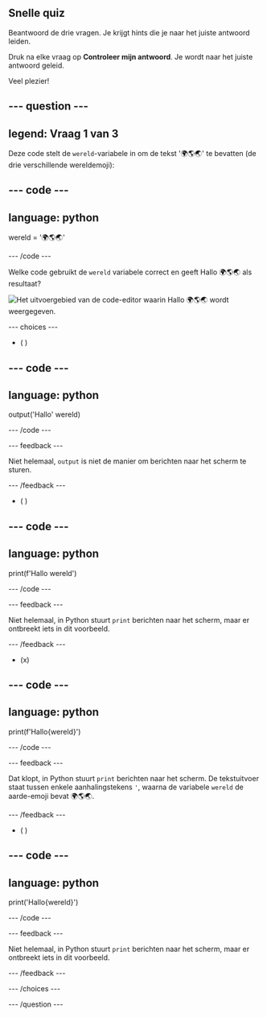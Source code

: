 ## Snelle quiz

Beantwoord de drie vragen. Je krijgt hints die je naar het juiste antwoord leiden.

Druk na elke vraag op **Controleer mijn antwoord**. Je wordt naar het juiste antwoord geleid.

Veel plezier!

--- question ---
---
legend: Vraag 1 van 3
---

Deze code stelt de `wereld`-variabele in om de tekst '🌍🌎🌏' te bevatten (de drie verschillende wereldemoji):

--- code ---
---
language: python
---

wereld = '🌍🌎🌏'

--- /code ---

Welke code gebruikt de `wereld` variabele correct en geeft Hallo 🌍🌎🌏 als resultaat?

![Het uitvoergebied van de code-editor waarin Hallo 🌍🌎🌏 wordt weergegeven.](images/quiz1.png)

--- choices ---

- ( )

--- code ---
---
language: python
---

output('Hallo' wereld)

--- /code ---

 --- feedback ---

 Niet helemaal, `output` is niet de manier om berichten naar het scherm te sturen.

 --- /feedback ---


- ( )

--- code ---
---
language: python
---

print(f'Hallo wereld')

--- /code ---

 --- feedback ---

 Niet helemaal, in Python stuurt `print` berichten naar het scherm, maar er ontbreekt iets in dit voorbeeld.

 --- /feedback ---

- (x)

--- code ---
---
language: python
---

print(f'Hallo{wereld}')

--- /code ---

 --- feedback ---

 Dat klopt, in Python stuurt `print` berichten naar het scherm. De tekstuitvoer staat tussen enkele aanhalingstekens `'`, waarna de variabele `wereld` de aarde-emoji bevat 🌍🌎🌏.

 --- /feedback ---

- ( )

--- code ---
---
language: python
---

print('Hallo{wereld}')

--- /code ---

 --- feedback ---

  Niet helemaal, in Python stuurt `print` berichten naar het scherm, maar er ontbreekt iets in dit voorbeeld.

 --- /feedback ---

--- /choices ---

--- /question ---
